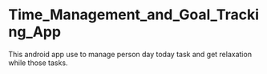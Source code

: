# Time_Management_and_Goal_Tracking_App
This android app use to manage person day today task and get relaxation while those tasks.
